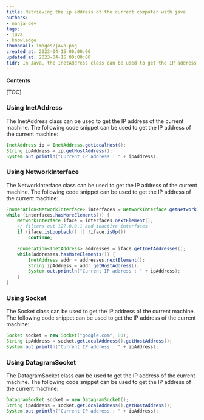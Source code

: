 ```yaml
---
title: Retrieving the ip address of the current computer with java
authors:
- nanja_dev
tags:
- java
- knowledge
thumbnail: images/java.png
created_at: 2023-04-15 00:00:00
updated_at: 2023-04-15 00:00:00
tldr: In Java, the InetAddress class can be used to get the IP address of the current machine.
---
```


**Contents**

[TOC]

### Using InetAddress

The InetAddress class can be used to get the IP address of the current machine. The following code snippet can be used to get the IP address of the current machine:

```java
InetAddress ip = InetAddress.getLocalHost();
String ipAddress = ip.getHostAddress();
System.out.println("Current IP address : " + ipAddress);
```

### Using NetworkInterface

The NetworkInterface class can be used to get the IP address of the current machine. The following code snippet can be used to get the IP address of the current machine:

```java
Enumeration<NetworkInterface> interfaces = NetworkInterface.getNetworkInterfaces();
while (interfaces.hasMoreElements()) {
    NetworkInterface iface = interfaces.nextElement();
    // filters out 127.0.0.1 and inactive interfaces
    if (iface.isLoopback() || !iface.isUp())
        continue;

    Enumeration<InetAddress> addresses = iface.getInetAddresses();
    while(addresses.hasMoreElements()) {
        InetAddress addr = addresses.nextElement();
        String ipAddress = addr.getHostAddress();
        System.out.println("Current IP address : " + ipAddress);
    }
}
```

### Using Socket

The Socket class can be used to get the IP address of the current machine. The following code snippet can be used to get the IP address of the current machine:

```java
Socket socket = new Socket("google.com", 80);
String ipAddress = socket.getLocalAddress().getHostAddress();
System.out.println("Current IP address : " + ipAddress);
```

### Using DatagramSocket

The DatagramSocket class can be used to get the IP address of the current machine. The following code snippet can be used to get the IP address of the current machine:

```java
DatagramSocket socket = new DatagramSocket();
String ipAddress = socket.getLocalAddress().getHostAddress();
System.out.println("Current IP address : " + ipAddress);
```
